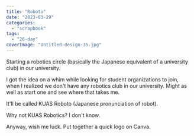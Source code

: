 ```yaml
---
title: "Roboto"
date: "2023-03-29"
categories: 
  - "scrapbook"
tags: 
  - "26-day"
coverImage: "Untitled-design-35.jpg"
---
```

<!--more-->

Starting a robotics circle (basically the Japanese equivalent of a university club) in our university.

I got the idea on a whim while looking for student organizations to join, when I realized we don't have any robotics club in our university. Might as well as start one and see where that takes me.

It'll be called KUAS Roboto (Japanese pronunciation of robot).

Why not KUAS Robotics? I don't know.

Anyway, wish me luck. Put together a quick logo on Canva.
